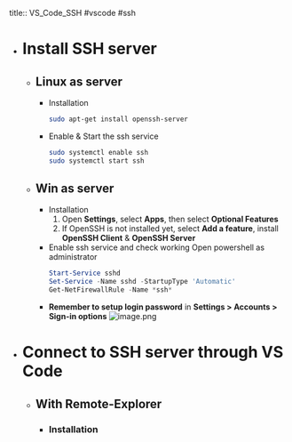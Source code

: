 title:: VS_Code_SSH
#vscode #ssh

- # Install SSH server
	- ## Linux as server
		- Installation
		  ```bash
		  sudo apt-get install openssh-server
		  ```
		- Enable & Start the ssh service
		  ```bash
		  sudo systemctl enable ssh
		  sudo systemctl start ssh
		  ```
	- ## Win as server
		- Installation
		  1. Open **Settings**, select **Apps**, then select **Optional Features**
		  2. If OpenSSH is not installed yet, select **Add a feature**, install **OpenSSH Client** & **OpenSSH Server**
		- Enable ssh service and check working
		  Open powershell as administrator
		  ```powershell
		  Start-Service sshd
		  Set-Service -Name sshd -StartupType 'Automatic'
		  Get-NetFirewallRule -Name *ssh*
		  ```
		- **Remember to setup login password** in **Settings > Accounts > Sign-in options**
		  ![image.png](../assets/image_1666464085880_0.png)
- # Connect to SSH server through VS Code
	- ## With Remote-Explorer
		- ### Installation